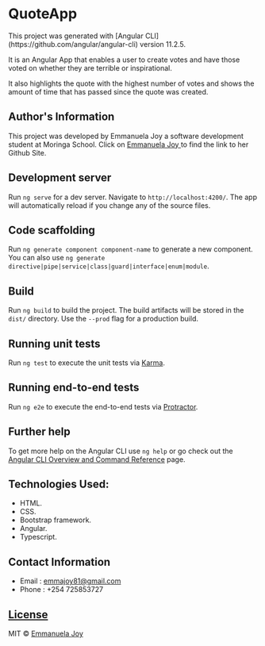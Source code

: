 # QuoteApp

<p>This project was generated with [Angular CLI](https://github.com/angular/angular-cli) version 11.2.5.</p>

<p>It is an Angular App that enables a user to create votes and have those voted on whether they are terrible or inspirational.</p>

<p>It also highlights the quote with the highest number of votes and shows the amount of time that has passed since the quote was created.</p>

## Author's Information

This project was developed by Emmanuela Joy a software development student at Moringa School.
Click on [Emmanuela Joy ](https://github.com/EmmanuelaJoy) to find the link to her Github Site.

## Development server

Run `ng serve` for a dev server. Navigate to `http://localhost:4200/`. The app will automatically reload if you change any of the source files.

## Code scaffolding

Run `ng generate component component-name` to generate a new component. You can also use `ng generate directive|pipe|service|class|guard|interface|enum|module`.

## Build

Run `ng build` to build the project. The build artifacts will be stored in the `dist/` directory. Use the `--prod` flag for a production build.

## Running unit tests

Run `ng test` to execute the unit tests via [Karma](https://karma-runner.github.io).

## Running end-to-end tests

Run `ng e2e` to execute the end-to-end tests via [Protractor](http://www.protractortest.org/).

## Further help

To get more help on the Angular CLI use `ng help` or go check out the [Angular CLI Overview and Command Reference](https://angular.io/cli) page.

## Technologies Used:

- HTML.
- CSS.
- Bootstrap framework.
- Angular.
- Typescript.

## Contact Information

- Email : emmajoy81@gmail.com
- Phone : +254 725853727

## [License](https://github.com/EmmanuelaJoy/pizza-website/blob/main/LICENSE)

MIT © [Emmanuela Joy ](https://github.com/EmmanuelaJoy)
